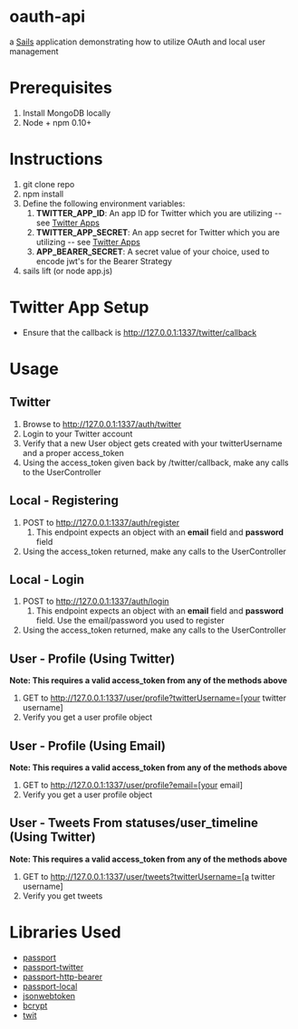 # oauth-api

a [Sails](http://sailsjs.org) application demonstrating how to utilize OAuth and local user management

# Prerequisites
1. Install MongoDB locally
2. Node + npm 0.10+

# Instructions
1. git clone repo
2. npm install
3. Define the following environment variables:
    1. **TWITTER_APP_ID**: An app ID for Twitter which you are utilizing -- see [Twitter Apps](https://apps.twitter.com)
    2. **TWITTER_APP_SECRET**: An app secret for Twitter which you are utilizing -- see [Twitter Apps](https://apps.twitter.com)
    3. **APP_BEARER_SECRET**: A secret value of your choice, used to encode jwt's for the Bearer Strategy
4. sails lift (or node app.js)

# Twitter App Setup
* Ensure that the callback is http://127.0.0.1:1337/twitter/callback

# Usage

## Twitter

1. Browse to http://127.0.0.1:1337/auth/twitter
2. Login to your Twitter account
3. Verify that a new User object gets created with your twitterUsername and a proper access_token
4. Using the access_token given back by /twitter/callback, make any calls to the UserController

## Local - Registering

1. POST to http://127.0.0.1:1337/auth/register
    1. This endpoint expects an object with an **email** field and **password** field
2. Using the access_token returned, make any calls to the UserController

## Local - Login

1. POST to http://127.0.0.1:1337/auth/login
    1. This endpoint expects an object with an **email** field and **password** field. Use the email/password you used to register
2. Using the access_token returned, make any calls to the UserController

## User - Profile (Using Twitter)

**Note: This requires a valid access_token from any of the methods above**
1. GET to http://127.0.0.1:1337/user/profile?twitterUsername=[your twitter username]
2. Verify you get a user profile object

## User - Profile (Using Email)

**Note: This requires a valid access_token from any of the methods above**
1. GET to http://127.0.0.1:1337/user/profile?email=[your email]
2. Verify you get a user profile object

## User - Tweets From statuses/user_timeline (Using Twitter)

**Note: This requires a valid access_token from any of the methods above**
1. GET to http://127.0.0.1:1337/user/tweets?twitterUsername=[a twitter username]
2. Verify you get tweets


# Libraries Used
* [passport](https://www.npmjs.com/package/passport)
* [passport-twitter](https://www.npmjs.com/package/passport-twitter)
* [passport-http-bearer](https://www.npmjs.com/package/passport-http-bearer)
* [passport-local](https://www.npmjs.com/package/passport-local)
* [jsonwebtoken](https://www.npmjs.com/package/jsonwebtoken)
* [bcrypt](https://www.npmjs.com/package/bcrypt)
* [twit](https://www.npmjs.com/package/twit)